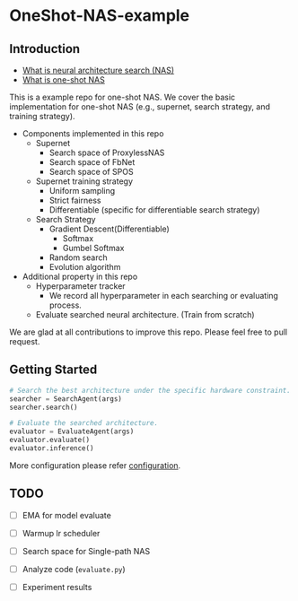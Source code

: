 # OneShot-NAS-example

## Introduction

* [What is neural architecture search (NAS)](./doc/nas.md)
* [What is one-shot NAS](./doc/one_shot_nas.md)

This is a example repo for one-shot NAS. We cover the basic implementation for one-shot NAS (e.g., supernet, search strategy, and training strategy).
* Components implemented in this repo
    * Supernet
        * Search space of ProxylessNAS
        * Search space of FbNet
        * Search space of SPOS
    * Supernet training strategy
        * Uniform sampling
        * Strict fairness
        * Differentiable (specific for differentiable search strategy)
    * Search Strategy
        * Gradient Descent(Differentiable)
            - Softmax
            - Gumbel Softmax
        * Random search
        * Evolution algorithm
* Additional property in this repo
    * Hyperparameter tracker
        * We record all hyperparameter in each searching or evaluating process.
    * Evaluate searched neural architecture. (Train from scratch)

We are glad at all contributions to improve this repo. Please feel free to pull request.

## Getting Started
```python
# Search the best architecture under the specific hardware constraint.
searcher = SearchAgent(args)
searcher.search()

# Evaluate the searched architecture.
evaluator = EvaluateAgent(args)
evaluator.evaluate()
evaluator.inference()
```

More configuration please refer [configuration](./doc/configuration.md).

## TODO
* [ ] EMA for model evaluate
* [ ] Warmup lr scheduler
* [ ] Search space for Single-path NAS
* [ ] Analyze code (`evaluate.py`)
* [ ] Experiment results



